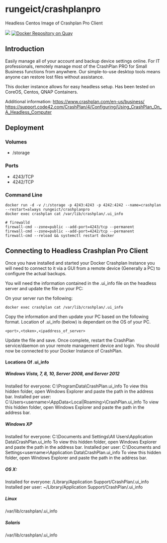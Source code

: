 # rungeict/crashplanpro
Headless Centos Image of Crashplan Pro Client

[![](https://images.microbadger.com/badges/image/rungeict/crashplanpro.svg)](https://microbadger.com/images/rungeict/crashplanpro) [![Docker Repository on Quay](https://quay.io/repository/rungeict/crashplanpro/status "Docker Repository on Quay")](https://quay.io/repository/rungeict/crashplanpro)

## Introduction
Easily manage all of your account and backup device settings online. For IT professionals, remotely manage most of the CrashPlan PRO for Small Business functions from anywhere. Our simple-to-use desktop tools means anyone can restore lost files without assistance.

This docker instance allows for easy headless setup.  Has been tested on CoreOS, Centos, QNAP Containers.

Additional information:
https://www.crashplan.com/en-us/business/
https://support.code42.com/CrashPlan/4/Configuring/Using_CrashPlan_On_A_Headless_Computer


## Deployment

### Volumes
 - /storage

### Ports
 - 4243/TCP
 - 4242/TCP

 
### Command Line
 ``` 
docker run -d -v /:/storage -p 4243:4243 -p 4242:4242 --name=crashplan --restart=always rungeict/crashplanpro
docker exec crashplan cat /var/lib/crashplan/.ui_info

# firewalld
firewall-cmd --zone=public --add-port=4243/tcp --permanent
firewall-cmd --zone=public --add-port=4242/tcp --permanent
firewall-cmd --reload && systemctl restart docker
 ```


## Connecting to Headless Crashplan Pro Client
Once you have installed and started your Docker Crashplan Instance you will need to connect to it via a GUI from a remote device (Generally a PC) to configure the actual backups.

You will need the information contained in the .ui_info file on the headless server and update the file on your PC:

On your server run the following:
```
docker exec crashplan cat /var/lib/crashplan/.ui_info
```

Copy the information and then update your PC based on the following format.  Location of .ui_info (below) is dependant on the OS of your PC.

```
<port>,<token>,<ipaddress_of_server>
```

Update the file and save.  Once complete, restart the CrashPlan service/daemon on your remote management device and login.  You should now be connected to your Docker Instance of CrashPlan.



#### Locations Of .ui_info

##### Windows Vista, 7, 8, 10, Server 2008, and Server 2012
Installed for everyone: C:\ProgramData\CrashPlan\.ui_info
To view this hidden folder, open Windows Explorer and paste the path in the address bar.
Installed per user: C:\Users\<username>\AppData\<Local|Roaming>\CrashPlan\.ui_info
To view this hidden folder, open Windows Explorer and paste the path in the address bar.
##### Windows XP
Installed for everyone: C:\Documents and Settings\All Users\Application Data\CrashPlan\.ui_info
To view this hidden folder, open Windows Explorer and paste the path in the address bar.
Installed per user: C:\Documents and Settings\<username>\Application Data\CrashPlan\.ui_info 
To view this hidden folder, open Windows Explorer and paste the path in the address bar.
##### OS X:
Installed for everyone: /Library/Application Support/CrashPlan/.ui_info
Installed per user: ~/Library/Application Support/CrashPlan/.ui_info
##### Linux
/var/lib/crashplan/.ui_info
##### Solaris
/var/lib/crashplan/.ui_info

